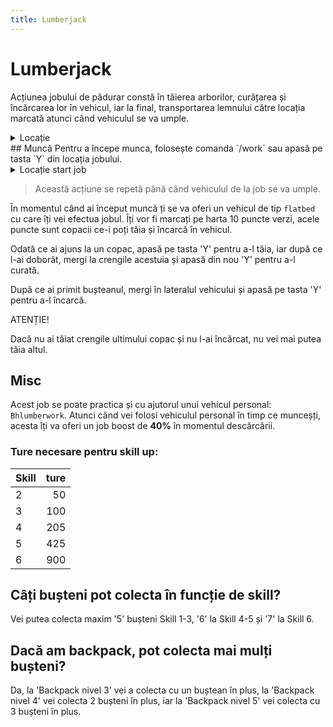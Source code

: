 ```yaml
---
title: Lumberjack
---
```


# Lumberjack 

Acțiunea jobului de pădurar constă în tăierea arborilor, curățarea și încărcarea lor în vehicul, iar la final, transportarea lemnului către locația marcată atunci când vehiculul se va umple.

<details class="details custom-block">
    <summary>Locație</summary>
    <p>![Locatie](https://i.imgur.com/Ia38L0J.png "Locație")</p>
</details>
## Muncă
Pentru a începe munca, folosește comanda `/work` sau apasă pe tasta `Y` din locația jobului.

<details class="details custom-block">
    <summary>Locație start job</summary>
    <p>![Locatie](https://i.imgur.com/IJKsEwH.png)</p>
</details>

> Această acțiune se repetă până când vehiculul de la job se va umple.

În momentul când ai început muncă ți se va oferi un vehicul de tip `flatbed` cu care îți vei efectua jobul. Îți vor fi marcați pe harta 10 puncte verzi, acele puncte sunt copacii ce-i poți tăia și încarcă în vehicul.

Odată ce ai ajuns la un copac, apasă pe tasta 'Y' pentru a-l tăia, iar după ce l-ai doborât, mergi la crengile acestuia și apasă din nou 'Y' pentru a-l curată.

După ce ai primit bușteanul, mergi în lateralul vehicului și apasă pe tasta 'Y' pentru a-l încarcă.

<div class="danger-container">
    <p class="title">ATENȚIE!</p>
    <p class="description">Dacă nu ai tăiat crengile ultimului copac și nu l-ai încărcat, nu vei mai putea tăia altul.</p>
</div>



## Misc
Acest job se poate practica și cu ajutorul unui vehicul personal: `Bhlumberwork`.
Atunci când vei folosi vehiculul personal în timp ce munceșți, acesta îți va oferi un job boost de **40%** în momentul descărcării.

### Ture necesare pentru skill up:

| Skill         | ture |
| ------------- | ----: |
| 2             | 50|
| 3             | 100|
| 4             | 205|
| 5             | 425|
| 6             | 900|


## Câți bușteni pot colecta în funcție de skill?

 Vei putea colecta maxim '5' bușteni Skill 1-3, '6' la Skill 4-5 și '7' la Skill 6.


## Dacă am backpack, pot colecta mai mulți bușteni?

Da, la 'Backpack nivel 3' vei a colecta cu un buștean în plus, la 'Backpack nivel 4' vei  colecta 2 bușteni în plus, iar la 'Backpack nivel 5' vei colecta cu 3 bușteni în plus.
